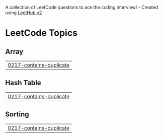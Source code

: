 A collection of LeetCode questions to ace the coding interview! - Created using [LeetHub v2](https://github.com/arunbhardwaj/LeetHub-2.0)
<!---LeetCode Topics Start-->
# LeetCode Topics
## Array
|  |
| ------- |
| [0217-contains-duplicate](https://github.com/jeraldin2003/LeetCode_Py/tree/master/0217-contains-duplicate) |
## Hash Table
|  |
| ------- |
| [0217-contains-duplicate](https://github.com/jeraldin2003/LeetCode_Py/tree/master/0217-contains-duplicate) |
## Sorting
|  |
| ------- |
| [0217-contains-duplicate](https://github.com/jeraldin2003/LeetCode_Py/tree/master/0217-contains-duplicate) |
<!---LeetCode Topics End-->